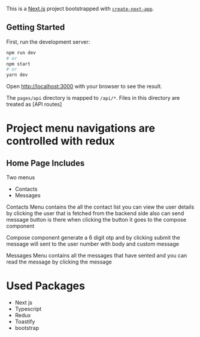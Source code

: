 This is a [Next.js](https://nextjs.org/) project bootstrapped with [`create-next-app`](https://github.com/vercel/next.js/tree/canary/packages/create-next-app).

## Getting Started

First, run the development server:

```bash
npm run dev
# or
npm start
# or
yarn dev
```

Open [http://localhost:3000](http://localhost:3000) with your browser to see the result.

The `pages/api` directory is mapped to `/api/*`. Files in this directory are treated as [API routes]

# Project menu navigations are controlled with redux

## Home Page Includes
Two menus
  - Contacts
  - Messages

<p>Contacts Menu contains the all the contact list you can view the user details by clicking the user that is fetched from the backend side also can send message button is there when clicking the button it goes to the compose component<p>
<p>Compose component generate a 6 digit otp and by clicking submit the message will sent to the user number with body and custom message</p>
<p>Messages Menu contains all the messages that have sented and you can read the message by clicking the message</p>


# Used Packages
<ul>
  <li>Next js</li>
  <li>Typescript</li>
  <li>Redux</li>
  <li>Toastify</li>
  <li>bootstrap</li>
  
 </ul>
